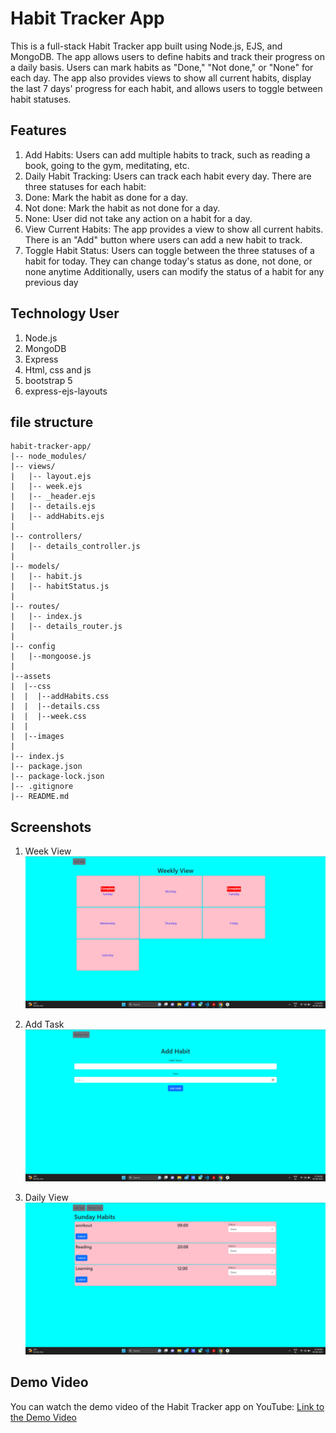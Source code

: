# Habit Tracker App
This is a full-stack Habit Tracker app built using Node.js, EJS, and MongoDB. The app allows users to define habits and track their progress on a daily basis. Users can mark habits as "Done," "Not done," or "None" for each day. The app also provides views to show all current habits, display the last 7 days' progress for each habit, and allows users to toggle between habit statuses.

## Features
1. Add Habits: Users can add multiple habits to track, such as reading a book, going to the gym, meditating, etc.
2. Daily Habit Tracking: Users can track each habit every day. There are three statuses for each habit:
3. Done: Mark the habit as done for a day.
4. Not done: Mark the habit as not done for a day.
5. None: User did not take any action on a habit for a day.
6. View Current Habits: The app provides a view to show all current habits. There is an "Add" button where users can add a new habit to track.
7. Toggle Habit Status: Users can toggle between the three statuses of a habit for today. They can change today's status as done, not done, or none anytime Additionally, users can modify the status of a habit for any previous day

## Technology User
1. Node.js
2. MongoDB
3. Express
4. Html, css and js
5. bootstrap 5
6. express-ejs-layouts

## file structure
```
habit-tracker-app/
|-- node_modules/
|-- views/
|   |-- layout.ejs
|   |-- week.ejs
|   |-- _header.ejs
|   |-- details.ejs
|   |-- addHabits.ejs
|
|-- controllers/
|   |-- details_controller.js
|
|-- models/
|   |-- habit.js
|   |-- habitStatus.js
|
|-- routes/
|   |-- index.js
|   |-- details_router.js
|
|-- config
|   |--mongoose.js
|
|--assets
|  |--css
|  |  |--addHabits.css
|  |  |--details.css
|  |  |--week.css
|  |
|  |--images
|
|-- index.js
|-- package.json
|-- package-lock.json
|-- .gitignore
|-- README.md
```

## Screenshots
1. Week View
![Week View](assets/images/img1.png)

2. Add Task
![Add Task](assets/images/img2.png)

3. Daily View
![Daily View](assets/images/img3.png)


## Demo Video
You can watch the demo video of the Habit Tracker app on YouTube: [Link to the Demo Video]()